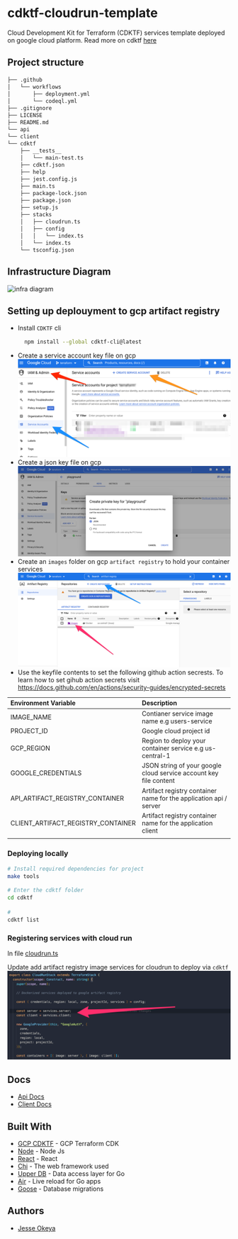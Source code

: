 # cdktf-cloudrun-template
Cloud Development Kit for Terraform (CDKTF) services template deployed on google cloud platform. Read more on cdktf [here](https://developer.hashicorp.com/terraform/tutorials/cdktf/cdktf-install)

## Project structure
```
├── .github
│   └── workflows
│       ├── deployment.yml
│       └── codeql.yml
├── .gitignore
├── LICENSE
├── README.md
└── api
└── client
└── cdktf
    ├── __tests__
    │   └── main-test.ts
    ├── cdktf.json
    ├── help
    ├── jest.config.js
    ├── main.ts
    ├── package-lock.json
    ├── package.json
    ├── setup.js
    ├── stacks
    │   ├── cloudrun.ts
    │   ├── config
    │   │   └── index.ts
    │   └── index.ts
    └── tsconfig.json
```

## Infrastructure Diagram
![infra diagram](./images/infrastructure-img.png)

## Setting up deplouyment to gcp artifact registry
* Install `CDKTF` cli
  ```sh
    npm install --global cdktf-cli@latest
  ```
* Create a service account key file on gcp
  ![service account](./images/service-account.png)
* Create a json key file on gcp
  ![keyfile](./images/key-file.png)
* Create an `images` folder on gcp `artifact registry` to hold your container services
  ![artifact registry](./images/artifact.png)
* Use the keyfile contents to set the following github action secrests. To learn how to set gihub action secrets visit https://docs.github.com/en/actions/security-guides/encrypted-secrets


| Environment Variable               | Description                                                          |
| :------------------                | :-------------                                                       |
| IMAGE_NAME                         | Contianer service image name e.g users-service                       |
| PROJECT_ID                         | Google cloud project id                                              |
| GCP_REGION                         | Region to deploy your container service e.g us-central-1             |
| GOOGLE_CREDENTIALS                 | JSON string of your google cloud service account key file content    |
| API_ARTIFACT_REGISTRY_CONTAINER    | Artifact registry container name for the application api / server    |
| CLIENT_ARTIFACT_REGISTRY_CONTAINER | Artifact registry container name for the application client          |
|                                    |                                                                      |

### Deploying locally
```sh
# Install required dependencies for project
make tools
```

```sh
# Enter the cdktf folder
cd cdktf

# 
cdktf list 

```

### Registering services with cloud run
In file [cloudrun.ts](https://github.com/jesseokeya/cdktf-cloudrun-template/blob/2d3721643d1bf7358a6ac81ea61b71c044037638/cdktf/stacks/cloudrun.ts#L13-L17)

Update add artifact registry image services for cloudrun to deploy via `cdktf`
![services](./images/container-services.png)


## Docs
- [Api Docs](./api/README.md)
- [Client Docs](./client/README.md)

## Built With
* [GCP CDKTF](https://developer.hashicorp.com/terraform/cdktf) - GCP Terraform CDK
* [Node](https://nodejs.org/en/) - Node Js
* [React](https://reactjs.org/) - React
* [Chi](https://github.com/go-chi/chi) - The web framework used
* [Upper DB](https://upper.io/v4/) - Data access layer for Go
* [Air](https://github.com/cosmtrek/air) - Live reload for Go apps
* [Goose](https://github.com/pressly/goose) - Database migrations

## Authors
* [Jesse Okeya](https://github.com/jesseokeya/)
